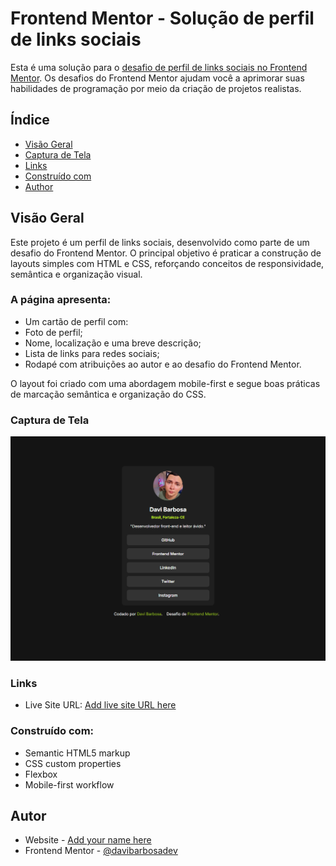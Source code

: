 # Frontend Mentor - Solução de perfil de links sociais

Esta é uma solução para o [desafio de perfil de links sociais no Frontend Mentor](https://www.frontendmentor.io/challenges/social-links-profile-UG32l9m6dQ). Os desafios do Frontend Mentor ajudam você a aprimorar suas habilidades de programação por meio da criação de projetos realistas.

## Índice

-   [Visão Geral](#visão-geral)
-   [Captura de Tela](#captura-de-tela)
-   [Links](#links)
-   [Construído com](#construido-com)
-   [Author](#author)

## Visão Geral

Este projeto é um perfil de links sociais, desenvolvido como parte de um desafio do Frontend Mentor. O principal objetivo é praticar a construção de layouts simples com HTML e CSS, reforçando conceitos de responsividade, semântica e organização visual.

### A página apresenta:

-   Um cartão de perfil com:
-   Foto de perfil;
-   Nome, localização e uma breve descrição;
-   Lista de links para redes sociais;
-   Rodapé com atribuições ao autor e ao desafio do Frontend Mentor.

O layout foi criado com uma abordagem mobile-first e segue boas práticas de marcação semântica e organização do CSS.

### Captura de Tela

![](assets/images/social-links-profile.png)


### Links

-   Live Site URL: [Add live site URL here](https://your-live-site-url.com)


### Construído com:

-   Semantic HTML5 markup
-   CSS custom properties
-   Flexbox
-   Mobile-first workflow


## Autor

-   Website - [Add your name here](https://www.your-site.com)
-   Frontend Mentor - [@davibarbosadev](https://www.frontendmentor.io/profile/davibarbosadev)
